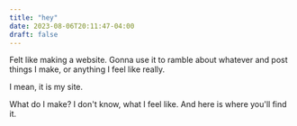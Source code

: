 ```yaml
---
title: "hey"
date: 2023-08-06T20:11:47-04:00
draft: false
---
```


Felt like making a website. Gonna use it to ramble about whatever and post things I make, or anything I feel like really.

I mean, it is my site.

What do I make? I don't know, what I feel like. And here is where you'll find it.